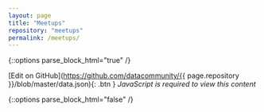 ```yaml
---
layout: page
title: "Meetups"
repository: "meetups"
permalink: /meetups/
---
```


{::options parse_block_html="true" /}

  [Edit on GitHub](https://github.com/datacommunity/{{ page.repository }}/blob/master/data.json){: .btn }
      <noscript>
         <i>JavaScript is required to view this content</i>
      </noscript>
  
  <div class="data" id="{{ page.repository }}"></div>

  <script src="https://ajax.googleapis.com/ajax/libs/jquery/1.10.1/jquery.min.js"></script>
  <script src="{{ site.url }}/assets/js/data.js"></script>
  <script src="{{ site.url }}/assets/js/responsive-table.js"></script>
  
  <script>
    var dataTable = new ResponsiveTable('#{{ page.repository }}', 'list', '50em');
  </script>

{::options parse_block_html="false" /}
